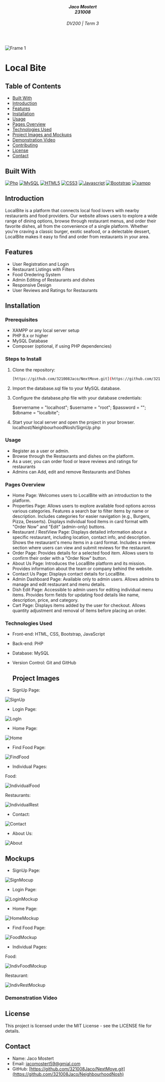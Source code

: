 <h5 align="center" style="padding:0;margin:0;">Jaco Mostert</h5>
<h5 align="center" style="padding:0;margin:0;">231008</h5>
<h6 align="center">DV200 | Term 3</h6>
</br>
<p align="center">

![Frame 1](https://github.com/user-attachments/assets/ffa91eee-5719-4117-830c-e1c4274f9f01)

# Local Bite

## Table of Contents
- [Built With](#built_with)
- [Introduction](#introduction)
- [Features](#features)
- [Installation](#installation)
- [Usage](#usage)
- [Pages Overview](#pages-overview)
- [Technologies Used](#technologies-used)
- [Project Images and Mockups](#project-images-and-mockups)
- [Demonstration Video](#demonstration-video)
- [Contributing](#contributing)
- [License](#license)
- [Contact](#contact)

## Built With

[![Php]( https://img.shields.io/badge/PHP-001440?style=for-the-badge&logo=php&logoColor=#777BB4)](https://www.php.net/docs.php)
[![MySQL]( https://img.shields.io/badge/MYSQL-5B5B5B?style=for-the-badge&logo=mysql&logoColor=white)](https://www.php.net/docs.php)
[![HTML5](https://img.shields.io/badge/HTML-e34c26?style=for-the-badge&logo=html5&logoColor=white)](https://html.spec.whatwg.org/multipage/)
[![CSS3](https://img.shields.io/badge/CSS-563d7c?style=for-the-badge&logo=css3&logoColor=white)](https://developer.mozilla.org/en-US/docs/Web/CSS)
[![Javascript](https://img.shields.io/badge/Javascript-323330?style=for-the-badge&logo=javascript&logoColor=F7DF1E)](https://www.javascript.com/)
[![Bootstrap](https://img.shields.io/badge/Bootstrap-563D7C?style=for-the-badge&logo=bootstrap&logoColor=white)](https://getbootstrap.com/)
[![xampp]( https://img.shields.io/badge/xampp-750000?style=for-the-badge&logo=xampp&logoColor=#FB7A24)](https://www.php.net/docs.php)

## Introduction
LocalBite is a platform that connects local food lovers with nearby restaurants and food providers. Our website allows users to explore a wide range of dining options, browse through restaurant menus, and order their favorite dishes, all from the convenience of a single platform. Whether you're craving a classic burger, exotic seafood, or a delectable dessert, LocalBite makes it easy to find and order from restaurants in your area.

## Features
- User Registration and Login
- Restaurant Listings with Filters
- Food Oredering System
- Admin Editing of Restaurants and dishes
- Responsive Design
- User Reviews and Ratings for Restaurants

## Installation
### Prerequisites

- XAMPP or any local server setup
- PHP 8.x or higher
- MySQL Database
- Composer (optional, if using PHP dependencies)

### Steps to Install

1. Clone the repository:

   ```bash
   [https://github.com/321008Jaco/NextMove.git](https://github.com/321008Jaco/NeighbourhoodNosh.git)

3. Import the database.sql file to your MySQL database.
4. Configure the database.php file with your database credentials:

    $servername = "localhost";
    $username = "root";
    $password = "";
    $dbname = "localbite";

5. Start your local server and open the project in your browser. localhost/NeighbourhoodNosh/SignUp.php

### Usage

- Register as a user or admin.
- Browse through the Restaurants and dishes on the platform.
- As a user, you can order food or leave reviews and ratings for restaurants
- Admins can Add, edit and remove Restaurants and Dishes

### Pages Overview

- Home Page: Welcomes users to LocalBite with an introduction to the platform.
- Properties Page: Allows users to explore available food options across various categories.
                   Features a search bar to filter items by name or description.
                   Includes categories for easier navigation (e.g., Burgers, Pizza, Desserts).
                   Displays individual food items in card format with "Order Now" and "Edit" (admin-only) buttons.
- Restaurant / RestView Page: Displays detailed information about a specific restaurant, including location, contact info, and description.
                              Shows the restaurant's menu items in a card format.
                              Includes a review section where users can view and submit reviews for the restaurant.
- Order Page: Provides details for a selected food item.
              Allows users to confirm their order with a "Order Now" button.
- About Us Page: Introduces the LocalBite platform and its mission.
                 Provides information about the team or company behind the website.
- Contact Us Page: Displays contact details for LocalBite.
- Admin Dashboard Page: Available only to admin users.
                  Allows admins to manage and edit restaurant and menu details.
- Dish Edit Page: Accessible to admin users for editing individual menu items.
                  Provides form fields for updating food details like name, description, price, and category.
- Cart Page: Displays items added by the user for checkout.
             Allows quantity adjustment and removal of items before placing an order.
    
### Technologies Used

- Front-end: HTML, CSS, Bootstrap, JavaScript
- Back-end: PHP
- Database: MySQL
- Version Control: Git and GitHub

  ## Project Images

- SignUp Page:

![SignUp](https://github.com/user-attachments/assets/e2477bf3-b579-4da7-86af-c835b628c3c8)

- Login Page:
  
![LogIn](https://github.com/user-attachments/assets/4be94885-c9f0-4467-b1fa-364925ee3a32)

- Home Page:

![Home](https://github.com/user-attachments/assets/8e15a43b-12d7-46e1-ad04-96cd67787165)

- Find Food Page:

![FindFood](https://github.com/user-attachments/assets/40db24a5-51dc-4091-b0ac-47dca3203c0b)

- Individual Pages:

Food:

![IndividualFood](https://github.com/user-attachments/assets/03639e4d-aa2c-43e6-9ea1-1689138fd3d5)

Restaurants:

![IndividualRest](https://github.com/user-attachments/assets/e14df57e-19e9-48e6-af6a-e7975b5b8d31)

- Contact:
  
![Contact](https://github.com/user-attachments/assets/a2d19d4a-5f5f-4c2f-8c20-bc13099997d1)

- About Us:
  
![About](https://github.com/user-attachments/assets/cca627f6-acc5-4eeb-95c0-7864a954e326)

## Mockups

- SignUp Page:

![SignMocup](https://github.com/user-attachments/assets/842d36dd-dd07-4908-b6a7-52ba61aabafc)

- Login Page:

![LoginMockup](https://github.com/user-attachments/assets/a99be17c-7694-4b70-8a35-607ac4b43470)

- Home Page:

![HomeMockup](https://github.com/user-attachments/assets/7e452c4a-dde6-4e59-b92b-0b6f06926113)

- Find Food Page:

![FoodMockup](https://github.com/user-attachments/assets/be6d44a7-f2f4-4077-99df-e52618ca6909)

- Individual Pages:

Food:

![IndivFoodMockup](https://github.com/user-attachments/assets/d9538aaf-97a9-4af2-b2d9-e76c03cf579a)

Restaurant:

![IndivRestMockup](https://github.com/user-attachments/assets/a27b5f63-cdc6-4c98-89b6-db4d92d5ae69)

### Demonstration Video



## License

This project is licensed under the MIT License - see the LICENSE file for details.

## Contact

- Name: Jaco Mostert
- Email: jacomostert59@gmial.com
- GitHub: [https://github.com/321008Jaco/NextMove.git](https://github.com/321008Jaco/NeighbourhoodNosh)
